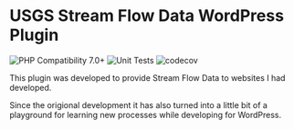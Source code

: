 # USGS Stream Flow Data WordPress Plugin

![PHP Compatibility 7.0+](https://github.com/ChrisMKindred/KWC-USGS/actions/workflows/php-compatiblity.yml/badge.svg?branch=master)
![Unit Tests](https://github.com/ChrisMKindred/KWC-USGS/actions/workflows/phpunit-tests.yml/badge.svg?branch=master)
![codecov](https://codecov.io/gh/ChrisMKindred/KWC-USGS/branch/master/graph/badge.svg)

This plugin was developed to provide Stream Flow Data to websites I had developed.

Since the origional development it has also turned into a little bit of a playground
for learning new processes while developing for WordPress.
